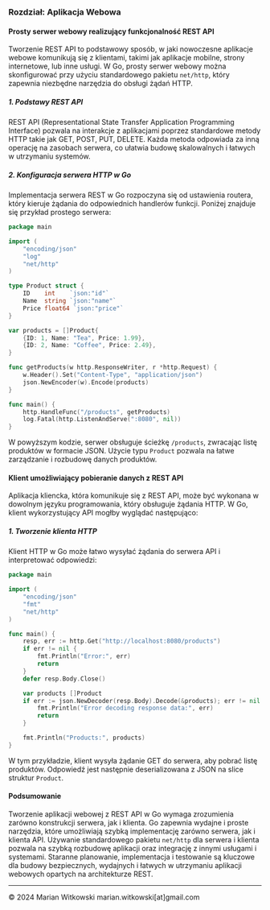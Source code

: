 ### Rozdział: Aplikacja Webowa

#### Prosty serwer webowy realizujący funkcjonalność REST API

Tworzenie REST API to podstawowy sposób, w jaki nowoczesne aplikacje webowe komunikują się z klientami, takimi jak aplikacje mobilne, strony internetowe, lub inne usługi. W Go, prosty serwer webowy można skonfigurować przy użyciu standardowego pakietu `net/http`, który zapewnia niezbędne narzędzia do obsługi żądań HTTP.

##### 1. Podstawy REST API

REST API (Representational State Transfer Application Programming Interface) pozwala na interakcje z aplikacjami poprzez standardowe metody HTTP takie jak GET, POST, PUT, DELETE. Każda metoda odpowiada za inną operację na zasobach serwera, co ułatwia budowę skalowalnych i łatwych w utrzymaniu systemów.

##### 2. Konfiguracja serwera HTTP w Go

Implementacja serwera REST w Go rozpoczyna się od ustawienia routera, który kieruje żądania do odpowiednich handlerów funkcji. Poniżej znajduje się przykład prostego serwera:

```go
package main

import (
    "encoding/json"
    "log"
    "net/http"
)

type Product struct {
    ID    int    `json:"id"`
    Name  string `json:"name"`
    Price float64 `json:"price"`
}

var products = []Product{
    {ID: 1, Name: "Tea", Price: 1.99},
    {ID: 2, Name: "Coffee", Price: 2.49},
}

func getProducts(w http.ResponseWriter, r *http.Request) {
    w.Header().Set("Content-Type", "application/json")
    json.NewEncoder(w).Encode(products)
}

func main() {
    http.HandleFunc("/products", getProducts)
    log.Fatal(http.ListenAndServe(":8080", nil))
}
```

W powyższym kodzie, serwer obsługuje ścieżkę `/products`, zwracając listę produktów w formacie JSON. Użycie typu `Product` pozwala na łatwe zarządzanie i rozbudowę danych produktów.

#### Klient umożliwiający pobieranie danych z REST API

Aplikacja kliencka, która komunikuje się z REST API, może być wykonana w dowolnym języku programowania, który obsługuje żądania HTTP. W Go, klient wykorzystujący API mogłby wyglądać następująco:

##### 1. Tworzenie klienta HTTP

Klient HTTP w Go może łatwo wysyłać żądania do serwera API i interpretować odpowiedzi:

```go
package main

import (
    "encoding/json"
    "fmt"
    "net/http"
)

func main() {
    resp, err := http.Get("http://localhost:8080/products")
    if err != nil {
        fmt.Println("Error:", err)
        return
    }
    defer resp.Body.Close()

    var products []Product
    if err := json.NewDecoder(resp.Body).Decode(&products); err != nil {
        fmt.Println("Error decoding response data:", err)
        return
    }

    fmt.Println("Products:", products)
}
```

W tym przykładzie, klient wysyła żądanie GET do serwera, aby pobrać listę produktów. Odpowiedź jest następnie deserializowana z JSON na slice struktur `Product`.

#### Podsumowanie

Tworzenie aplikacji webowej z REST API w Go wymaga zrozumienia zarówno konstrukcji serwera, jak i klienta. Go zapewnia wydajne i proste narzędzia, które umożliwiają szybką implementację zarówno serwera, jak i klienta API. Używanie standardowego pakietu `net/http` dla serwera i klienta pozwala na szybką rozbudowę aplikacji oraz integrację z innymi usługami i systemami. Staranne planowanie, implementacja i testowanie są kluczowe dla budowy bezpiecznych, wydajnych i łatwych w utrzymaniu aplikacji webowych opartych na architekturze REST.

---
© 2024 Marian Witkowski marian.witkowski[at]gmail.com